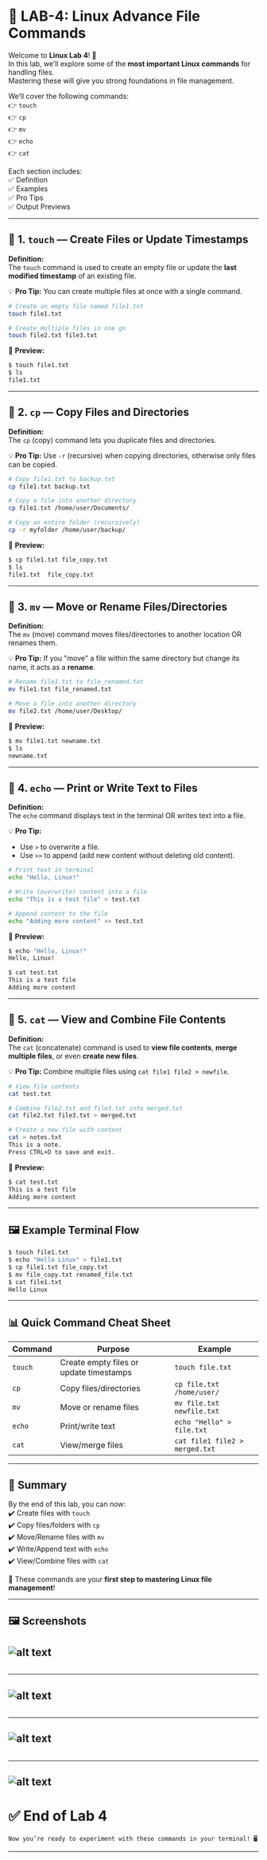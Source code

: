 # 🥼 LAB-4: Linux Advance File Commands  

Welcome to **Linux Lab 4**! 🎉  
In this lab, we’ll explore some of the **most important Linux commands** for handling files.  
Mastering these will give you strong foundations in file management.  

We’ll cover the following commands:  
👉 `touch`  
👉 `cp`  
👉 `mv`  
👉 `echo`  
👉 `cat`  

Each section includes:  
✅ Definition  
✅ Examples  
✅ Pro Tips  
✅ Output Previews  

---

## 📌 1. `touch` — Create Files or Update Timestamps  

**Definition:**  
The `touch` command is used to create an empty file or update the **last modified timestamp** of an existing file.  

💡 **Pro Tip:** You can create multiple files at once with a single command.  

```bash
# Create an empty file named file1.txt
touch file1.txt

# Create multiple files in one go
touch file2.txt file3.txt
```

🔎 **Preview:**  
```bash
$ touch file1.txt
$ ls
file1.txt
```

---

## 📌 2. `cp` — Copy Files and Directories  

**Definition:**  
The `cp` (copy) command lets you duplicate files and directories.  

💡 **Pro Tip:** Use `-r` (recursive) when copying directories, otherwise only files can be copied.  

```bash
# Copy file1.txt to backup.txt
cp file1.txt backup.txt

# Copy a file into another directory
cp file1.txt /home/user/Documents/

# Copy an entire folder (recursively)
cp -r myfolder /home/user/backup/
```

🔎 **Preview:**  
```bash
$ cp file1.txt file_copy.txt
$ ls
file1.txt  file_copy.txt
```

---

## 📌 3. `mv` — Move or Rename Files/Directories  

**Definition:**  
The `mv` (move) command moves files/directories to another location OR renames them.  

💡 **Pro Tip:** If you "move" a file within the same directory but change its name, it acts as a **rename**.  

```bash
# Rename file1.txt to file_renamed.txt
mv file1.txt file_renamed.txt

# Move a file into another directory
mv file2.txt /home/user/Desktop/
```

🔎 **Preview:**  
```bash
$ mv file1.txt newname.txt
$ ls
newname.txt
```

---

## 📌 4. `echo` — Print or Write Text to Files  

**Definition:**  
The `echo` command displays text in the terminal OR writes text into a file.  

💡 **Pro Tip:**  
- Use `>` to overwrite a file.  
- Use `>>` to append (add new content without deleting old content).  

```bash
# Print text in terminal
echo "Hello, Linux!"

# Write (overwrite) content into a file
echo "This is a test file" > test.txt

# Append content to the file
echo "Adding more content" >> test.txt
```

🔎 **Preview:**  
```bash
$ echo "Hello, Linux!"
Hello, Linux!

$ cat test.txt
This is a test file
Adding more content
```

---

## 📌 5. `cat` — View and Combine File Contents  

**Definition:**  
The `cat` (concatenate) command is used to **view file contents**, **merge multiple files**, or even **create new files**.  

💡 **Pro Tip:** Combine multiple files using `cat file1 file2 > newfile`.  

```bash
# View file contents
cat test.txt

# Combine file2.txt and file3.txt into merged.txt
cat file2.txt file3.txt > merged.txt

# Create a new file with content
cat > notes.txt
This is a note.
Press CTRL+D to save and exit.
```

🔎 **Preview:**  
```bash
$ cat test.txt
This is a test file
Adding more content
```

---

## 🖼️ Example Terminal Flow  

```bash
$ touch file1.txt
$ echo "Hello Linux" > file1.txt
$ cp file1.txt file_copy.txt
$ mv file_copy.txt renamed_file.txt
$ cat file1.txt
Hello Linux
```

---

## 📊 Quick Command Cheat Sheet  

| Command | Purpose | Example |
|---------|----------|---------|
| `touch` | Create empty files or update timestamps | `touch file.txt` |
| `cp`    | Copy files/directories | `cp file.txt /home/user/` |
| `mv`    | Move or rename files | `mv file.txt newfile.txt` |
| `echo`  | Print/write text | `echo "Hello" > file.txt` |
| `cat`   | View/merge files | `cat file1 file2 > merged.txt` |

---

## 🎯 Summary  

By the end of this lab, you can now:  
✔️ Create files with `touch`  
✔️ Copy files/folders with `cp`  
✔️ Move/Rename files with `mv`  
✔️ Write/Append text with `echo`  
✔️ View/Combine files with `cat`  

🚀 These commands are your **first step to mastering Linux file management**!  

---
## 🖼️ Screenshots
![alt text](<images/LAB 4/2.png>)
---
```
```
---
![alt text](<images/LAB 4/3.png>)
---
```
```
---
![alt text](<images/LAB 4/4.png>)
---
```
```
---
![alt text](<images/LAB 4/5.png>)
---

# ✅ **End of Lab 4**
```  
Now you’re ready to experiment with these commands in your terminal! 🖥️
```
---







